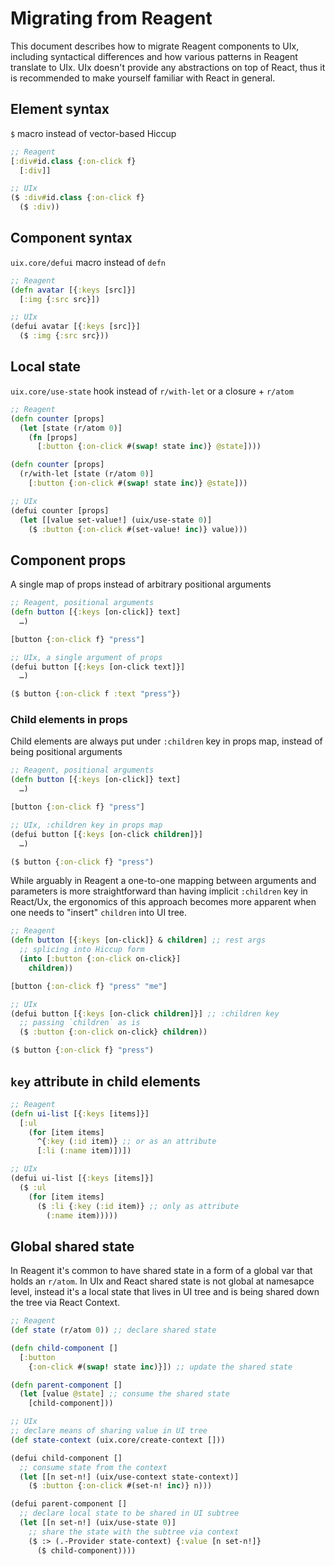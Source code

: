# Migrating from Reagent

This document describes how to migrate Reagent components to UIx, including syntactical differences and how various patterns in Reagent translate to UIx. UIx doesn't provide any abstractions on top of React, thus it is recommended to make yourself familiar with React in general.

## Element syntax

`$` macro instead of vector-based Hiccup

```clojure
;; Reagent
[:div#id.class {:on-click f}
  [:div]]

;; UIx
($ :div#id.class {:on-click f}
  ($ :div))
```

## Component syntax

`uix.core/defui` macro instead of `defn`

```clojure
;; Reagent
(defn avatar [{:keys [src]}]
  [:img {:src src}])

;; UIx
(defui avatar [{:keys [src]}]
  ($ :img {:src src}))
```

## Local state

`uix.core/use-state` hook instead of `r/with-let` or a closure + `r/atom`

```clojure
;; Reagent
(defn counter [props]
  (let [state (r/atom 0)]
    (fn [props]
      [:button {:on-click #(swap! state inc)} @state])))

(defn counter [props]
  (r/with-let [state (r/atom 0)]
    [:button {:on-click #(swap! state inc)} @state]))

;; UIx
(defui counter [props]
  (let [[value set-value!] (uix/use-state 0)]
    ($ :button {:on-click #(set-value! inc)} value)))
```

## Component props

A single map of props instead of arbitrary positional arguments

```clojure
;; Reagent, positional arguments
(defn button [{:keys [on-click]} text]
  …)

[button {:on-click f} "press"]

;; UIx, a single argument of props
(defui button [{:keys [on-click text]}]
  …)

($ button {:on-click f :text "press"})
```

### Child elements in props

Child elements are always put under `:children` key in props map, instead of being positional arguments

```clojure
;; Reagent, positional arguments
(defn button [{:keys [on-click]} text]
  …)

[button {:on-click f} "press"]

;; UIx, :children key in props map
(defui button [{:keys [on-click children]}]
  …)

($ button {:on-click f} "press")
```

While arguably in Reagent a one-to-one mapping between arguments and parameters is more straightforward than having implicit `:children` key in React/Ux, the ergonomics of this approach becomes more apparent when one needs to "insert" `children` into UI tree.

```clojure
;; Reagent
(defn button [{:keys [on-click]} & children] ;; rest args
  ;; splicing into Hiccup form
  (into [:button {:on-click on-click}]
    children))

[button {:on-click f} "press" "me"]

;; UIx
(defui button [{:keys [on-click children]}] ;; :children key
  ;; passing `children` as is
  ($ :button {:on-click on-click} children))

($ button {:on-click f} "press")
```

## `key` attribute in child elements

```clojure
;; Reagent
(defn ui-list [{:keys [items]}]
  [:ul
    (for [item items]
      ^{:key (:id item)} ;; or as an attribute
      [:li (:name item)])])

;; UIx
(defui ui-list [{:keys [items]}]
  ($ :ul
    (for [item items]
      ($ :li {:key (:id item)} ;; only as attribute
        (:name item)))))
```

## Global shared state

In Reagent it's common to have shared state in a form of a global var that holds an `r/atom`. In UIx and React shared state is not global at namesapce level, instead it's a local state that lives in UI tree and is being shared down the tree via React Context.

```clojure
;; Reagent
(def state (r/atom 0)) ;; declare shared state

(defn child-component []
  [:button
    {:on-click #(swap! state inc)}]) ;; update the shared state

(defn parent-component []
  (let [value @state] ;; consume the shared state
    [child-component]))

;; UIx
;; declare means of sharing value in UI tree
(def state-context (uix.core/create-context []))

(defui child-component []
  ;; consume state from the context
  (let [[n set-n!] (uix/use-context state-context)]
    ($ :button {:on-click #(set-n! inc)} n)))

(defui parent-component []
  ;; declare local state to be shared in UI subtree
  (let [[n set-n!] (uix/use-state 0)]
    ;; share the state with the subtree via context
    ($ :> (.-Provider state-context) {:value [n set-n!]}
      ($ child-component))))
```
